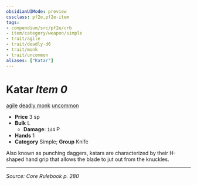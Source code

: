```yaml
---
obsidianUIMode: preview
cssclass: pf2e,pf2e-item
tags:
- compendium/src/pf2e/crb
- item/category/weapon/simple
- trait/agile
- trait/deadly-d6
- trait/monk
- trait/uncommon
aliases: ["Katar"]
---
```

# Katar *Item 0*  
[agile](rules/traits/agile.md "Agile Weapon Trait")  [deadly <d6>](rules/traits/deadly-d6.md "Deadly Weapon Trait")  [monk](rules/traits/monk.md "Monk Class Trait")  [uncommon](rules/traits/uncommon.md "Uncommon Rarity Trait")  

- **Price** 3 sp
- **Bulk** L
  - **Damage**: `1d4` P
- **Hands** 1
- **Category** Simple; **Group** Knife 

Also known as punching daggers, katars are characterized by their H-shaped hand grip that allows the blade to jut out from the knuckles.


---
*Source: Core Rulebook p. 280*